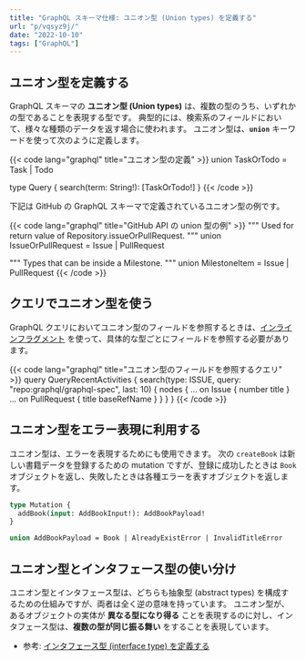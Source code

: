 ```yaml
---
title: "GraphQL スキーマ仕様: ユニオン型 (Union types) を定義する"
url: "p/vqsyz9j/"
date: "2022-10-10"
tags: ["GraphQL"]
---
```


ユニオン型を定義する
----

GraphQL スキーマの __ユニオン型 (Union types)__ は、複数の型のうち、いずれかの型であることを表現する型です。
典型的には、検索系のフィールドにおいて、様々な種類のデータを返す場合に使われます。
ユニオン型は、__`union`__ キーワードを使って次のように定義します。

{{< code lang="graphql" title="ユニオン型の定義" >}}
union TaskOrTodo = Task | Todo

type Query {
    search(term: String!): [TaskOrTodo!]
}
{{< /code >}}

下記は GitHub の GraphQL スキーマで定義されているユニオン型の例です。

{{< code lang="graphql" title="GitHub API の union 型の例" >}}
"""
Used for return value of Repository.issueOrPullRequest.
"""
union IssueOrPullRequest = Issue | PullRequest


"""
Types that can be inside a Milestone.
"""
union MilestoneItem = Issue | PullRequest
{{< /code >}}


クエリでユニオン型を使う
----

GraphQL クエリにおいてユニオン型のフィールドを参照するときは、[インラインフラグメント](/p/wiv7it5/#inline) を使って、具体的な型ごとにフィールドを参照する必要があります。

{{< code lang="graphql" title="ユニオン型のフィールドを参照するクエリ" >}}
query QueryRecentActivities {
  search(type: ISSUE, query: "repo:graphql/graphql-spec", last: 10) {
    nodes {
      ... on Issue {
        number
        title
      }
      ... on PullRequest {
        title
        baseRefName
      }
    }
  }
}
{{< /code >}}


ユニオン型をエラー表現に利用する
----

ユニオン型は、エラーを表現するためにも使用できます。
次の `createBook` は新しい書籍データを登録するための mutation ですが、登録に成功したときは `Book` オブジェクトを返し、失敗したときは各種エラーを表すオブジェクトを返します。

```graphql
type Mutation {
  addBook(input: AddBookInput!): AddBookPayload!
}

union AddBookPayload = Book | AlreadyExistError | InvalidTitleError
```


ユニオン型とインタフェース型の使い分け
----

ユニオン型とインタフェース型は、どちらも抽象型 (abstract types) を構成するための仕組みですが、両者は全く逆の意味を持っています。
ユニオン型が、あるオブジェクトの実体が __異なる型になり得る__ ことを表現するのに対し、インタフェース型は、__複数の型が同じ振る舞い__ をすることを表現しています。

- 参考: [インタフェース型 (interface type) を定義する](/p/yp9mv5d/)

